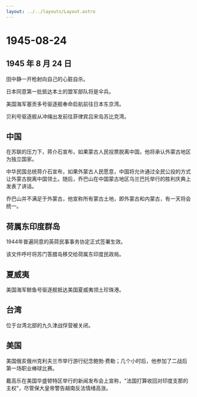 ```yaml
---
layout: ../../layouts/Layout.astro
---
```


# 1945-08-24

## 1945 年 8 月 24 日

田中静一开枪射向自己的心脏自杀。

日本同意第一批抵达本土的盟军部队将是伞兵。

美国海军塞贡多号驱逐舰奉命启航前往日本东京湾。

贝利号驱逐舰从冲绳出发前往菲律宾吕宋岛苏比克湾。

## 中国

在苏联的压力下，蒋介石宣布，如果蒙古人民投票脱离中国，他将承认外蒙古地区为独立国家。

中华民国总统蒋介石宣布，如果外蒙古人民愿意，中国将允许通过全民公投的方式让外蒙古脱离中国领土。随后，乔巴山在中国蒙古地区乌兰巴托举行的胜利庆典上发表了讲话。

乔巴山并不满足于外蒙古，他宣称所有蒙古土地，即外蒙古和内蒙古，有一天将会统一。

## 荷属东印度群岛

1944年普遍同意的英荷民事事务协定正式签署生效。

该文件呼吁将苏门答腊岛移交给荷属东印度民政局。

## 夏威夷

美国海军鲸鱼号驱逐舰抵达美国夏威夷领土珍珠港。

## 台湾

位于台湾北部的九久津战俘营被关闭。

## 美国

美国俄亥俄州克利夫兰市举行游行纪念鲍勃·费勒；几个小时后，他参加了二战后第一场职业棒球比赛。

戴高乐在美国华盛顿特区举行的新闻发布会上宣称，"法国打算收回对印度支那的主权"，尽管保大皇帝警告越南反法情绪高涨。